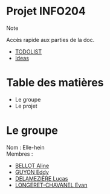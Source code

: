 # Projet INFO204

> [!NOTE]
> Accès rapide aux parties de la doc.
> - [TODOLIST](./TODO.md)
> - [Ideas](./Ideas.md)


# Table des matières

- Le groupe
- Le projet




# Le groupe

Nom : Elle-hein\
Membres : 
- [BELLOT Aline](https://github.com/TheWarior73)
- [GUYON Eddy](https://github.com/synnfall)
- [DELAMEZIÈRE Lucas](https://github.com/bouncii)
- [LONGERET-CHAVANEL Evan](https://github.com/ItsMe-Truncation)


